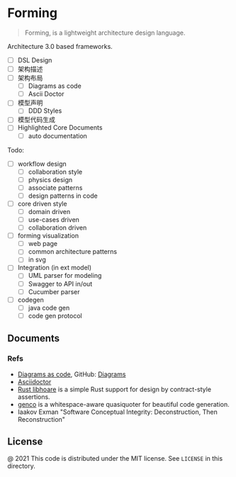 # Forming

> Forming, is a lightweight architecture design language. 

Architecture 3.0 based frameworks.

- [ ] DSL Design
- [ ] 架构描述
- [ ] 架构布局
   - [ ] Diagrams as code
   - [ ] Ascii Doctor
- [ ] 模型声明
   - [ ] DDD Styles
- [ ] 模型代码生成 
- [ ] Highlighted Core Documents
   - [ ]  auto documentation

Todo:

- [ ] workflow design
   - [ ] collaboration style
   - [ ] physics design
   - [ ] associate patterns
   - [ ] design patterns in code
- [ ] core driven style
   - [ ] domain driven
   - [ ] use-cases driven
   - [ ] collaboration driven
- [ ] forming visualization
   - [ ] web page
   - [ ] common architecture patterns
   - [ ] in svg
- [ ] Integration (in ext model)
  - [ ] UML parser for modeling
  - [ ] Swagger to API in/out
  - [ ] Cucumber parser
- [ ] codegen
   - [ ] java code gen
   - [ ] code gen protocol

Documents
---

### Refs

- [Diagrams as code](https://diagrams.mingrammer.com/docs/getting-started/examples), GitHub: [Diagrams](https://github.com/mingrammer/diagrams)
- [Asciidoctor](https://asciidoctor.org/docs/asciidoctor-diagram/)
- [Rust libhoare](https://github.com/nrc/libhoare) is a simple Rust support for design by contract-style assertions.
- [genco](https://github.com/udoprog/genco) is a whitespace-aware quasiquoter for beautiful code generation.
- Iaakov Exman "Software Conceptual Integrity: Deconstruction, Then Reconstruction"

License
---

@ 2021 This code is distributed under the MIT license. See `LICENSE` in this directory.
